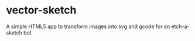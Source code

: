 vector-sketch
=============

A simple HTML5 app to transform images into svg and gcode for an etch-a-sketch bot
